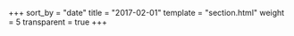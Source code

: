 +++
sort_by = "date"
title = "2017-02-01"
template = "section.html"
weight = 5
transparent = true
+++